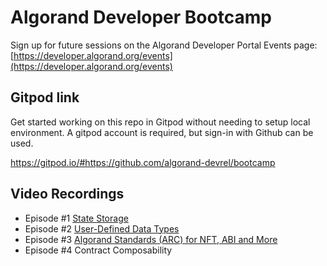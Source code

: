 # Algorand Developer Bootcamp
Sign up for future sessions on the Algorand Developer Portal Events page: [https://developer.algorand.org/events](https://developer.algorand.org/events)

## Gitpod link
Get started working on this repo in Gitpod without needing to setup local environment. A gitpod account is required, but sign-in with Github can be used.

https://gitpod.io/#https://github.com/algorand-devrel/bootcamp

## Video Recordings
- Episode #1 [State Storage](https://youtu.be/Lx_b-nu_1c0)
- Episode #2 [User-Defined Data Types](https://youtu.be/9nU8Y_nRrwM)
- Episode #3 [Algorand Standards (ARC) for NFT, ABI and More](https://youtu.be/WY019zsdY6I)
- Episode #4 Contract Composability
